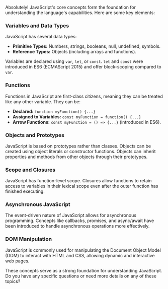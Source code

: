 Absolutely! JavaScript's core concepts form the foundation for understanding the language's capabilities. Here are some key elements:

### Variables and Data Types

JavaScript has several data types:

- **Primitive Types:** Numbers, strings, booleans, null, undefined, symbols.
- **Reference Types:** Objects (including arrays and functions).

Variables are declared using `var`, `let`, or `const`. `let` and `const` were introduced in ES6 (ECMAScript 2015) and offer block-scoping compared to `var`.

### Functions

Functions in JavaScript are first-class citizens, meaning they can be treated like any other variable. They can be:

- **Declared:** `function myFunction() {...}`
- **Assigned to Variables:** `const myFunction = function() {...}`
- **Arrow Functions:** `const myFunction = () => {...}` (introduced in ES6).

### Objects and Prototypes

JavaScript is based on prototypes rather than classes. Objects can be created using object literals or constructor functions. Objects can inherit properties and methods from other objects through their prototypes.

### Scope and Closures

JavaScript has function-level scope. Closures allow functions to retain access to variables in their lexical scope even after the outer function has finished executing.

### Asynchronous JavaScript

The event-driven nature of JavaScript allows for asynchronous programming. Concepts like callbacks, promises, and async/await have been introduced to handle asynchronous operations more effectively.

### DOM Manipulation

JavaScript is commonly used for manipulating the Document Object Model (DOM) to interact with HTML and CSS, allowing dynamic and interactive web pages.

These concepts serve as a strong foundation for understanding JavaScript. Do you have any specific questions or need more details on any of these topics?
